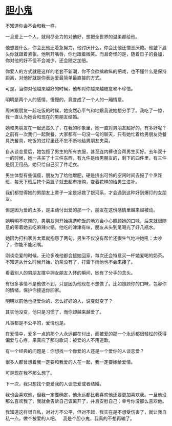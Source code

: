 # [胆小鬼](https://github.com/platojobs/SFLOG/issues/272)

不知道你会不会和我一样。

一旦爱上一个人，就用尽全力的对他好，想把全世界的温柔都给他。

他想要什么，你会比他还着急努力，他讨厌什么，你会比他还憎恶厌倦。他皱下眉头你就跟着紧张，他咧开嘴唇，你也跟着微笑。而且奇怪的是，随着日子的叠加，你对他的好不但不会减少，还会随之加倍。

你爱人的方式就是这样的老套不新潮，你不会欲擒故纵的把戏，也不懂什么是保持距离，对他好就是你表达爱最简单最直接的方式。

可是，当你对他越来越好的时候，他却对你越来越随意和不珍惜。

明明是两个人的感情，慢慢的，竟变成了一个人的一厢情意。

周末跟朋友一起吃饭的时候，她突然心平气和地跟我说她想分手了。我吃了一惊，我一直认为她会和现在的男朋友结婚。

她和男朋友在一起还蛮久了，在我的印象里，她一直对男朋友超好的。有多好呢？之前有一次我们一起聚餐，大家都有一句没一句的聊天，只有她忙着给男朋友烫餐具洗餐具，吃饭的过程里还不忘不断地给男朋友夹菜。

自从谈恋爱后，她包揽了男生的所有衣服，甚至连内裤也会帮男生买好。去年双十一的时候，她一共买了十三件东西，有九件是给男朋友的，剩下的四件里，有三件是厨卫用品，她只给自己买了件毛衣。

男生体型有些偏瘦，朋友为了给他增肥，硬是挤出可怜的空闲时间去报了个烹饪班，每天下班后挎个菜篮子就去超市抢购，变着花样的给男生进补。

我们都觉得她的男朋友上辈子一定是拯救了银河系，才会遇到这种好到爆灯的女朋友。

但是因为爱的太多，是主动付出爱的那一个，朋友在这份感情里越来越被动。

她明明不吃辣的，男朋友刚开始挑选吃饭的地方会小心照顾她的口味，后来就很随意的带着她去吃麻辣火锅。他吃的津津有味，朋友从头到尾喝光了好几瓶水。

她因为打扫家务太累就抱怨了两句，男生不仅没有帮忙还很生气地冲她吼：太吵了，你能不能闭嘴。

刚谈恋爱的时候，无论多晚他都会接她回家，每次还会特意买一杯她爱喝的奶茶。不知道从什么时候开始，奶茶没有了，打雷下雨他也不会来接了。

看着别人的男朋友撑伞拥女朋友入怀的瞬间，她有了分手的念头。

有很多事情不是他做不到，只是因为他现在不想做了。比如照顾你的口味，包容你的情绪，保护你接送你回家。
 
明明以前他也挺爱你的，怎么好好的人，说变就变了？

其实他没变，他只是习惯了，而你却越来越爱了。

凡事都是不公平的，爱情也是。

在爱情中，爱多一点的那个人永远都在付出，而被爱的那一个永远都很轻松的获得偏爱与心疼，果真应了那句歌词：被爱的人不用道歉。

有一个经典的问题是：你想找一个你爱的人还是一个爱你的人谈恋爱？

很多人都曾想着我一定要和我爱的人在一起，我一定要嫁给爱情。

可是现在我不那么想了。

下一次，我只想找个更爱我的人谈恋爱或者结婚。

我也会喜欢他，但我一定要确定，他永远都比我喜欢他还要更加喜欢我。一旦他没那么喜欢我了，我就会告诉自己该离开了，并且安慰自己：幸亏你没那么喜欢他。

我知道这样很自私，对对方不公平，但对不起，我实在是不想受伤害了，就让我自私一点，做个被爱的人吧。
 
我是个胆小鬼，我真的不想再输了。
